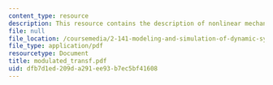```yaml
---
content_type: resource
description: This resource contains the description of nonlinear mechanical systems.
file: null
file_location: /coursemedia/2-141-modeling-and-simulation-of-dynamic-systems-fall-2006/dfb7d1ed209da291ee93b7ec5bf41608_modulated_transf.pdf
file_type: application/pdf
resourcetype: Document
title: modulated_transf.pdf
uid: dfb7d1ed-209d-a291-ee93-b7ec5bf41608
---
```

